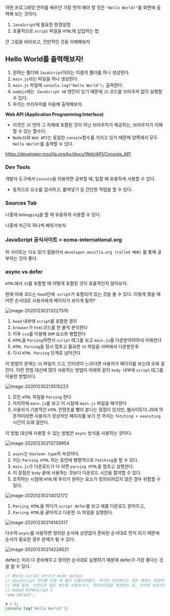 어떤 프로그래밍 언어를 배우던 가장 먼저 해야 할 것은 `"Hello World!"`를 화면에 출력해 보는 것이다.

1. `JavaScript`에 필요한 환경설정
2. 효율적으로 `script` 파일을 `HTML`에 삽입하는 법



큰 그림을 바라보고, 전반적인 것을 이해해보자

## Hello World를 출력해보자!

1. 원하는 폴더에 `JavaScript`이라는 이름의 폴더를 하나 생성한다.
2. `main.js`라는 파일을 하나 생성한다.
3. `main.js` 파일에 `console.log("Hello World");` 출력한다.
4. `nodejs`에는` JavaScript V8` 엔진이 있기 때문에 `JS` 코드를 브라우저 없이 실행할 수 있다.
5. 우리는 브라우저를 이용해 출력해보자.



**Web API (Application Programming Interface)**

- 이것은 `JS` 언어 그 자체에 포함된 것이 아닌 브라우저가 제공하는, 브라우저가 이해할 수 있는 함수다. 
- `NodeJS`와 `Web API`는 동일한 `console`함수를 가지고 있기 때문에 양쪽에서 모두 `Hello World!`를 출력할 수 있다.

https://developer.mozilla.org/ko/docs/Web/API/Console_API



### Dev Tools

개발자 도구에서 `Console`을 이용하면 공부할 때, 일할 때 유용하게 사용할 수 있다.

- 동작으로 요소를 검사하고, 붙여넣기 등 간단한 작업을 할 수 있다.



### Sources Tab

나중에 `Debugging`을 할 때 유용하게 사용할 수 있다.

나중에 차근히 하나씩 배워가보자



### JavaScript 공식사이트 = ecma-international.org

위 사이트는 다소 읽기 힘들어서 `developer.mozilla.org (called MDN)` 를 통해 공부하는 것이 좋다.



### async vs defer

`HTML`에서 `JS`를 포함할 때 어떻게 포함된 것이 효율적인지 알아보자.

현재 아래 코드는 `head`안에` script`가 포함되어 있는 것을 볼 수 있다. 이렇게 했을 때 어떤 순서대로 사용자에게 페이지가 보이게 될까?

![image-20201230213227510](C:\Users\jos50\AppData\Roaming\Typora\typora-user-images\image-20201230213227510.png)

1. `head` 내부에 `script`를 포함한 경우
2. `browser`가 `html`코드를 한 줄씩 분석한다
3. 이후 `css`를 이용해 `DOM` 요소와 병합한다
4. `HTML`을 `Parsing`하면서 `script` 태그를 보고 `main.js`를 다운받아야하네 이해한다
5. `HTML Parsing`을 잠시 멈추고 필요한 `JS` 파일을 서버에서 다운받은후
6. 다시 `HTML Parsing` 단계로 넘어간다

이 방법의 문제는 `JS` 파일이 크고, 인터넷이 느리다면 사용자가 페이지를 보는데 오래 걸린다. 이런 방법 대신에 많이 사용하는 방법이 아래와 같이 `body `내부에 `script` 태그를 이용한 방법이다.



![image-20201230213515223](C:\Users\jos50\AppData\Roaming\Typora\typora-user-images\image-20201230213515223.png)

1. 모든 `HTML` 파일을 `Parsing` 한다
2. 마지막에 `main.js`를 보고 이 시점에 `main.js` 파일을 해석한다
3. 사용자가 기본적인 `HTML` 컨텐츠를 빨리 본다는 장점이 있지만, 웹사이트다 JS에 의존적이라면 사용자가 정상적인 페이지를 보기 전 까지는 `fetching + executing` 시간이 오래 걸린다.

이 방법 대신에 사용할 수 있는 방법은 `async` 방식을 사용하는 것이다.

![image-20201230213739954](C:\Users\jos50\AppData\Roaming\Typora\typora-user-images\image-20201230213739954.png)

1. `async`는 `boolean type`의 속성이다.
2. 이는 `Parsing HTML` 하는 동안에 병렬적으로 `Fetching`을 할 수 있다.
3. `main.js`가 다운로드가 다 되면 `parsing HTML`을 멈추고 실행한다.
4. 이 장점은 `body` 끝에 사용하는 것보다 다운로드 시간을 절약할 수 있다.
5. 조작하는 시점에 `HTML`에 우리가 원하는 요소가 정의되어있지 않은 경우 위험할 수 있다.

![image-20201230214012172](C:\Users\jos50\AppData\Roaming\Typora\typora-user-images\image-20201230214012172.png)



1. `Parsing HTML`을 하다가 `script defer`를 보고 애를 다운로드 받아두고,
2. `Parsing HTML`을 끝마치고 다운한 `JS` 파일을 실행한다.

![image-20201230214143317](C:\Users\jos50\AppData\Roaming\Typora\typora-user-images\image-20201230214143317.png)

다수의 `async`를 사용하면 정의된 순서에 상관없이 준비된 순서대로 먼저 되기 때문에 순서가 중요한 경우 문제가 될 수 있다.

![image-20201230214224521](C:\Users\jos50\AppData\Roaming\Typora\typora-user-images\image-20201230214224521.png)

defer는 미리 다 준비해두고 정의한 순서대로 실행하기 때문에 defer가 가장 좋다는 것을 알 수 있다.

```javascript
// Whole-script strict mode syntax
// JavaScript 언어를 만들 때 빨리 만들어야했다. 하지만 유연하다는 것은 때로는 위험하다는 것을 의미한다. 
// 예를 들면, 선언되지 않은 변수를 사용하거나, 프로토타입을 변경하는 등. 이러한 비상식적인 것을 사용하지 못하게 방지해주는 역할을 한다.
// Added ECMAScript 5
'use strict';

a = 6;
console.log('Hello World!');
```











